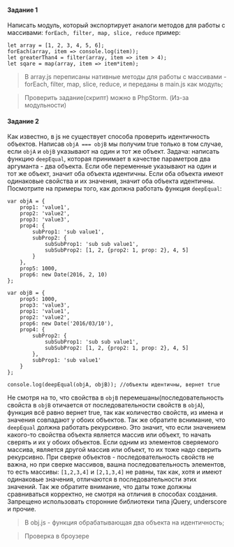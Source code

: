 #### Задание 1
Написать модуль, который экспортирует аналоги методов для работы с массивами:
`forEach, filter, map, slice, reduce`  пример:
```
let array = [1, 2, 3, 4, 5, 6];
forEach(array, item => console.log(item));
let greaterThan4 = filter(array, item => item > 4);
let sqare = map(array, item => item*item);
```
> В array.js переписаны нативные методы для работы с массивами - forEach, filter, map, slice, reduce, и переданы в main.js как модуль;

> Проверить задание(скрипт) можно в PhpStorm. (Из-за модульности)

#### Задание 2
Как известно, в js не существует способа проверить идентичность объектов.
Написав `objA === objB` мы получим true только в том случае, если `objA` и `objB` указывают на один и тот же объект.
Задача: написать функцию `deepEqual`, которая принимает в качестве параметров два аргуманта - два объекта.
Если обе переменные указывают на один и тот же объект, значит оба объекта идентичны.
Если оба объекта имеют одинаковые свойства и их значения, значит оба объекта идентичны.
Посмотрите на примеры того, как должна работать функция `deepEqual`:

```
var objA = {
    prop1: 'value1',
    prop2: 'value2',
    prop3: 'value3',
    prop4: {
        subProp1: 'sub value1',
        subProp2: {
            subSubProp1: 'sub sub value1',
            subSubProp2: [1, 2, {prop2: 1, prop: 2}, 4, 5]
        }
    },
    prop5: 1000,
    prop6: new Date(2016, 2, 10)
};

var objB = {
    prop5: 1000,
    prop3: 'value3',
    prop1: 'value1',
    prop2: 'value2',
    prop6: new Date('2016/03/10'),
    prop4: {
        subProp2: {
            subSubProp1: 'sub sub value1',
            subSubProp2: [1, 2, {prop2: 1, prop: 2}, 4, 5]
        },
        subProp1: 'sub value1'
    }
};

console.log(deepEqual(objA, objB)); //объекты идентичны, вернет true
```

Не смотря на то, что свойства в `objB` перемешаны(последовательность свойста в `objB` отичается от последовательности свойств в `objA`), функция всё равно вернет true, так как количество свойств, из имена и значения совпадают у обоих объектов.
Так же обратите вснимание, что `deepEqual` должна работать рекурсивно. 
Это значит, что если значением какого-то свойства объекта является массив или объект, то начать сверять и их у обоих объектов.
Если одним из элементов сверяемого массива, является другой массив или объект, то их тоже надо сверить рекурсивно.
При сверке объектов - последовательность свойств не важна, но при сверке массивов, вашна последовательность элементов, то есть массивы: `[1,2,3,4]` и `[2,1,3,4]` не равны, так как, хотя и имеют одинаковые значения, отличаются в последовательности этих значений.
Так же обратите внимание, что даты тоже должны сравниваться корректно, не смотря на отличия в способах создания.
Запрещено использовать сторонние библиотеки типа jQuery, underscore и прочие.

> В obj.js - функция обрабатывающая два объекта на идентичность;

>Проверка в броузере